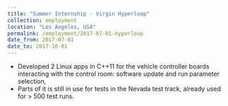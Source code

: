 ```yaml
---
title: "Summer Internship - Virgin Hyperloop"
collection: employment
location: "Los Angeles, USA"
permalink: /employment/2017-07-01-hyperloop
date_from: 2017-07-01
date_to: 2017-10-01
---
```

- Developed 2 Linux apps in C++11 for the vehicle controller boards interacting with the control room: software update and run parameter selection,
- Parts of it is still in use for tests in the Nevada test track, already used for > 500 test runs.

